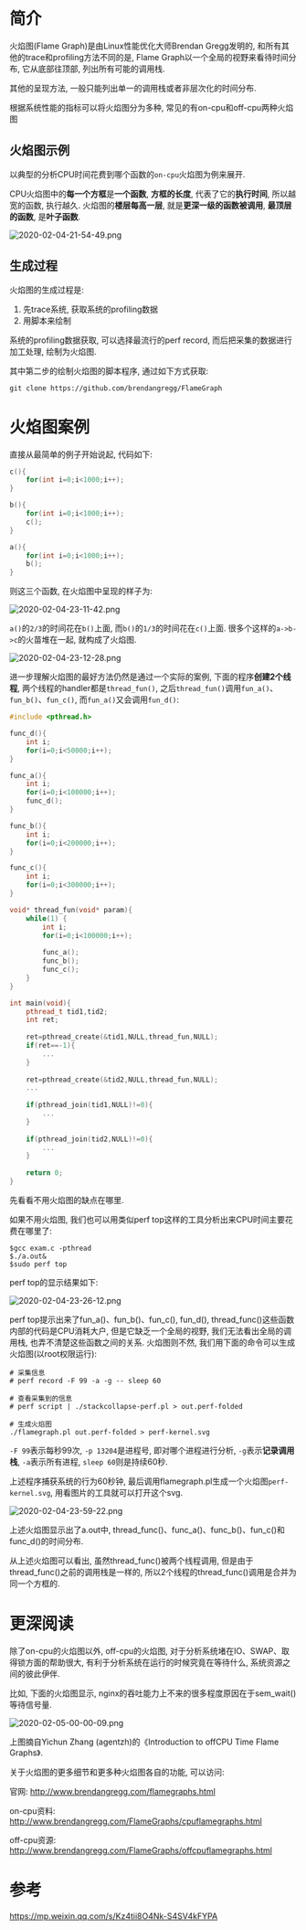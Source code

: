 
# 简介

火焰图(Flame Graph)是由Linux性能优化大师Brendan Gregg发明的, 和所有其他的trace和profiling方法不同的是, Flame Graph以一个全局的视野来看待时间分布, 它从底部往顶部, 列出所有可能的调用栈. 

其他的呈现方法, 一般只能列出单一的调用栈或者非层次化的时间分布. 

根据系统性能的指标可以将火焰图分为多种, 常见的有on-cpu和off-cpu两种火焰图

## 火焰图示例

以典型的分析CPU时间花费到哪个函数的`on-cpu`火焰图为例来展开. 

CPU火焰图中的**每一个方框**是**一个函数**, **方框的长度**, 代表了它的**执行时间**, 所以越宽的函数, 执行越久. 火焰图的**楼层每高一层**, 就是**更深一级的函数被调用**, **最顶层的函数**, 是**叶子函数**. 

![2020-02-04-21-54-49.png](./images/2020-02-04-21-54-49.png)

## 生成过程

火焰图的生成过程是: 

1. 先trace系统, 获取系统的profiling数据 
2. 用脚本来绘制

系统的profiling数据获取, 可以选择最流行的perf record, 而后把采集的数据进行加工处理, 绘制为火焰图. 

其中第二步的绘制火焰图的脚本程序, 通过如下方式获取:

```
git clone https://github.com/brendangregg/FlameGraph
```

# 火焰图案例

直接从最简单的例子开始说起, 代码如下:

```cpp
c(){
    for(int i=0;i<1000;i++);
}

b(){
    for(int i=0;i<1000;i++);
    c();
}

a(){
    for(int i=0;i<1000;i++);
    b();
}
```

则这三个函数, 在火焰图中呈现的样子为: 

![2020-02-04-23-11-42.png](./images/2020-02-04-23-11-42.png)

`a()`的`2/3`的时间花在`b()`上面, 而`b()`的`1/3`的时间花在`c()`上面. 很多个这样的`a->b->c`的火苗堆在一起, 就构成了火焰图. 

![2020-02-04-23-12-28.png](./images/2020-02-04-23-12-28.png)

进一步理解火焰图的最好方法仍然是通过一个实际的案例, 下面的程序**创建2个线程**, 两个线程的handler都是`thread_fun()`, 之后`thread_fun()`调用`fun_a()`、`fun_b()`、`fun_c()`, 而`fun_a()`又会调用`fun_d()`: 

```cpp
#include <pthread.h>

func_d(){
    int i;
    for(i=0;i<50000;i++);
}

func_a(){
    int i;
    for(i=0;i<100000;i++);
    func_d();
}

func_b(){
    int i;
    for(i=0;i<200000;i++);
}

func_c(){
    int i;
    for(i=0;i<300000;i++);
}

void* thread_fun(void* param){
    while(1) {
        int i;
        for(i=0;i<100000;i++);
        
        func_a();
        func_b();
        func_c();
    }
}

int main(void){
    pthread_t tid1,tid2;
    int ret;
    
    ret=pthread_create(&tid1,NULL,thread_fun,NULL);
    if(ret==-1){
        ...
    }
    
    ret=pthread_create(&tid2,NULL,thread_fun,NULL);
    ...
    
    if(pthread_join(tid1,NULL)!=0){
        ...
    }
    
    if(pthread_join(tid2,NULL)!=0){
        ...
    }
    
    return 0;
}
```

先看看不用火焰图的缺点在哪里. 

如果不用火焰图, 我们也可以用类似perf top这样的工具分析出来CPU时间主要花费在哪里了: 

```
$gcc exam.c -pthread
$./a.out&
$sudo perf top
```

perf top的显示结果如下: 

![2020-02-04-23-26-12.png](./images/2020-02-04-23-26-12.png)

perf top提示出来了fun_a()、fun_b()、fun_c(), fun_d(), thread_func()这些函数内部的代码是CPU消耗大户, 但是它缺乏一个全局的视野, 我们无法看出全局的调用栈, 也弄不清楚这些函数之间的关系. 火焰图则不然, 我们用下面的命令可以生成火焰图(以root权限运行): 

```
# 采集信息
# perf record -F 99 -a -g -- sleep 60

# 查看采集到的信息
# perf script | ./stackcollapse-perf.pl > out.perf-folded

# 生成火焰图
./flamegraph.pl out.perf-folded > perf-kernel.svg
```

`-F 99`表示每秒99次, `-p 13204`是进程号, 即对哪个进程进行分析, `-g`表示**记录调用栈**, `-a`表示所有进程, `sleep 60`则是持续60秒. 

上述程序捕获系统的行为60秒钟, 最后调用flamegraph.pl生成一个火焰图`perf-kernel.svg`, 用看图片的工具就可以打开这个svg. 

![2020-02-04-23-59-22.png](./images/2020-02-04-23-59-22.png)

上述火焰图显示出了a.out中, thread_func()、func_a()、func_b()、fun_c()和func_d()的时间分布. 

从上述火焰图可以看出, 虽然thread_func()被两个线程调用, 但是由于thread_func()之前的调用栈是一样的, 所以2个线程的thread_func()调用是合并为同一个方框的. 

# 更深阅读

除了on-cpu的火焰图以外, off-cpu的火焰图, 对于分析系统堵在IO、SWAP、取得锁方面的帮助很大, 有利于分析系统在运行的时候究竟在等待什么, 系统资源之间的彼此伊伴. 

比如, 下面的火焰图显示, nginx的吞吐能力上不来的很多程度原因在于sem_wait()等待信号量. 

![2020-02-05-00-00-09.png](./images/2020-02-05-00-00-09.png)

上图摘自Yichun Zhang (agentzh)的《Introduction to offCPU Time Flame Graphs》. 

关于火焰图的更多细节和更多种火焰图各自的功能, 可以访问: 

官网: http://www.brendangregg.com/flamegraphs.html

on-cpu资料: http://www.brendangregg.com/FlameGraphs/cpuflamegraphs.html

off-cpu资源: http://www.brendangregg.com/FlameGraphs/offcpuflamegraphs.html

# 参考

https://mp.weixin.qq.com/s/Kz4tii8O4Nk-S4SV4kFYPA